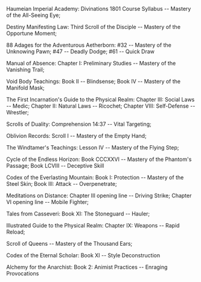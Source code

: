 Haumeian Imperial Academy: Divinations 1801 Course Syllabus -- Mastery of the All-Seeing Eye;

Destiny Manifesting Law: Third Scroll of the Disciple -- Mastery of the Opportune Moment;

88 Adages for the Adventurous Aetherborn: #32 -- Mastery of the Unknowing Pawn; #47 -- Deadly Dodge; #61 -- Quick Draw

Manual of Absence: Chapter I: Preliminary Studies -- Mastery of the Vanishing Trail;

Void Body Teachings: Book II -- Blindsense; Book IV -- Mastery of the Manifold Mask;

The First Incarnation's Guide to the Physical Realm: Chapter III: Social Laws -- Medic; Chapter II: Natural Laws -- Ricochet; Chapter VIII: Self-Defense -- Wrestler;

Scrolls of Duality: Comprehension 14:37 -- Vital Targeting;

Oblivion Records: Scroll I -- Mastery of the Empty Hand;

The Windtamer's Teachings: Lesson IV -- Mastery of the Flying Step;

Cycle of the Endless Horizon: Book CCCXXVI -- Mastery of the Phantom's Passage; Book LCVIII -- Deceptive Skill

Codex of the Everlasting Mountain: Book I: Protection -- Mastery of the Steel Skin; Book III: Attack -- Overpenetrate;

Meditations on Distance: Chapter III opening line -- Driving Strike; Chapter VI opening line -- Mobile Fighter;

Tales from Casseveri: Book XI: The Stoneguard -- Hauler;

Illustrated Guide to the Physical Realm: Chapter IX: Weapons -- Rapid Reload;

Scroll of Queens -- Mastery of the Thousand Ears;

Codex of the Eternal Scholar: Book XI -- Style Deconstruction

Alchemy for the Anarchist: Book 2: Animist Practices -- Enraging Provocations